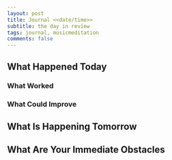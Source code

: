 ```yaml
---
layout: post
title: Journal <<date/time>>
subtitle: the day in review
tags: journal, musicmeditation
comments: false
---
```


## What Happened Today


### What Worked


### What Could Improve


## What Is Happening Tomorrow


## What Are Your Immediate Obstacles
